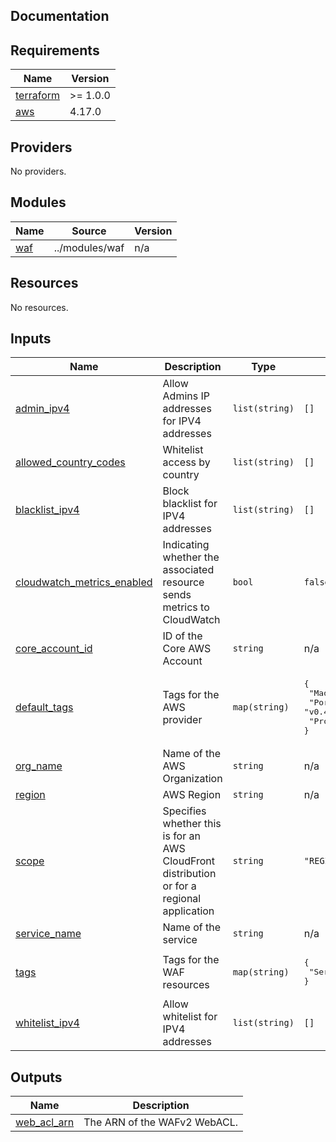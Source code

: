 ## Documentation

<!-- BEGINNING OF PRE-COMMIT-TERRAFORM DOCS HOOK -->
## Requirements

| Name | Version |
|------|---------|
| <a name="requirement_terraform"></a> [terraform](#requirement\_terraform) | >= 1.0.0 |
| <a name="requirement_aws"></a> [aws](#requirement\_aws) | 4.17.0 |

## Providers

No providers.

## Modules

| Name | Source | Version |
|------|--------|---------|
| <a name="module_waf"></a> [waf](#module\_waf) | ../modules/waf | n/a |

## Resources

No resources.

## Inputs

| Name | Description | Type | Default | Required |
|------|-------------|------|---------|:--------:|
| <a name="input_admin_ipv4"></a> [admin\_ipv4](#input\_admin\_ipv4) | Allow Admins IP addresses for IPV4 addresses | `list(string)` | `[]` | no |
| <a name="input_allowed_country_codes"></a> [allowed\_country\_codes](#input\_allowed\_country\_codes) | Whitelist access by country | `list(string)` | `[]` | no |
| <a name="input_blacklist_ipv4"></a> [blacklist\_ipv4](#input\_blacklist\_ipv4) | Block blacklist for IPV4 addresses | `list(string)` | `[]` | no |
| <a name="input_cloudwatch_metrics_enabled"></a> [cloudwatch\_metrics\_enabled](#input\_cloudwatch\_metrics\_enabled) | Indicating whether the associated resource sends metrics to CloudWatch | `bool` | `false` | no |
| <a name="input_core_account_id"></a> [core\_account\_id](#input\_core\_account\_id) | ID of the Core AWS Account | `string` | n/a | yes |
| <a name="input_default_tags"></a> [default\_tags](#input\_default\_tags) | Tags for the AWS provider | `map(string)` | <pre>{<br>  "Made-By": "Terraform",<br>  "Portefaix-Version": "v0.41.0",<br>  "Project": "Portefaix"<br>}</pre> | no |
| <a name="input_org_name"></a> [org\_name](#input\_org\_name) | Name of the AWS Organization | `string` | n/a | yes |
| <a name="input_region"></a> [region](#input\_region) | AWS Region | `string` | n/a | yes |
| <a name="input_scope"></a> [scope](#input\_scope) | Specifies whether this is for an AWS CloudFront distribution or for a regional application | `string` | `"REGIONAL"` | no |
| <a name="input_service_name"></a> [service\_name](#input\_service\_name) | Name of the service | `string` | n/a | yes |
| <a name="input_tags"></a> [tags](#input\_tags) | Tags for the WAF resources | `map(string)` | <pre>{<br>  "Service": "WAF"<br>}</pre> | no |
| <a name="input_whitelist_ipv4"></a> [whitelist\_ipv4](#input\_whitelist\_ipv4) | Allow whitelist for IPV4 addresses | `list(string)` | `[]` | no |

## Outputs

| Name | Description |
|------|-------------|
| <a name="output_web_acl_arn"></a> [web\_acl\_arn](#output\_web\_acl\_arn) | The ARN of the WAFv2 WebACL. |
<!-- END OF PRE-COMMIT-TERRAFORM DOCS HOOK -->
